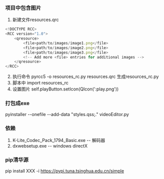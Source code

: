 ### 项目中包含图片
1. 新建文件resources.qrc
```js
<!DOCTYPE RCC>
<RCC version="1.0">
    <qresource>
        <file>path/to/images/image1.png</file>
        <file>path/to/images/image2.png</file>
        <file>path/to/images/image3.png</file>
        <!-- Add more <file> entries for additional images -->
    </qresource>
</RCC>
```

2. 执行命令 pyrcc5 -o resources_rc.py resources.qrc 生成resources_rc.py
3. 脚本中 import resources_rc
4. 设置图片 self.playButton.setIcon(QIcon(':play.png'))

### 打包成exe
pyinstaller --onefile --add-data "styles.qss;." videoEditor.py

### 依赖
1. K-Lite_Codec_Pack_1794_Basic.exe -- 解码器
2. dxwebsetup.exe -- windows directX

### pip清华源
pip install XXX -i https://pypi.tuna.tsinghua.edu.cn/simple